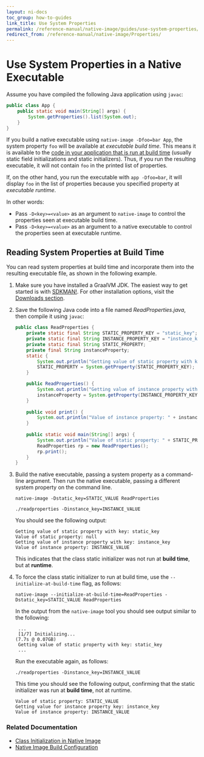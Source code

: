 ```yaml
---
layout: ni-docs
toc_group: how-to-guides
link_title: Use System Properties
permalink: /reference-manual/native-image/guides/use-system-properties/
redirect_from: /reference-manual/native-image/Properties/
---
```


# Use System Properties in a Native Executable

Assume you have compiled the following Java application using `javac`:
```java
public class App {
    public static void main(String[] args) {
        System.getProperties().list(System.out);
    }
}
```
If you build a native executable using `native-image -Dfoo=bar App`, the system property `foo` will be available at *executable build time*. This means it is available to the [code in your application that is run at build time](http://www.graalvm.org/sdk/javadoc/org/graalvm/nativeimage/ImageInfo.html#inImageBuildtimeCode--) (usually static field initializations and static initializers).
Thus, if you run the resulting executable, it will not contain `foo` in the printed list of properties.

If, on the other hand, you run the executable with `app -Dfoo=bar`, it will display `foo` in the list of properties because you specified property at *executable runtime*.

In other words:
* Pass `-D<key>=<value>` as an argument to `native-image` to control the properties seen at executable build time.
* Pass `-D<key>=<value>` as an argument to a native executable to control the properties seen at executable runtime.

## Reading System Properties at Build Time
You can read system properties at build time and incorporate them into the resulting executable file, as shown in the following example.

1. Make sure you have installed a GraalVM JDK.
The easiest way to get started is with [SDKMAN!](https://sdkman.io/jdks#graal).
For other installation options, visit the [Downloads section](https://www.graalvm.org/downloads/).

2. Save the following Java code into a file named _ReadProperties.java_, then compile it using `javac`:

    ```java
    public class ReadProperties {
        private static final String STATIC_PROPERTY_KEY = "static_key";
        private static final String INSTANCE_PROPERTY_KEY = "instance_key";
        private static final String STATIC_PROPERTY;
        private final String instanceProperty;
        static {
            System.out.println("Getting value of static property with key: " + STATIC_PROPERTY_KEY);
            STATIC_PROPERTY = System.getProperty(STATIC_PROPERTY_KEY);
        }
    
        public ReadProperties() {
            System.out.println("Getting value of instance property with key: " + INSTANCE_PROPERTY_KEY);
            instanceProperty = System.getProperty(INSTANCE_PROPERTY_KEY);
        }
        
        public void print() {
            System.out.println("Value of instance property: " + instanceProperty);
        } 
        
        public static void main(String[] args) {
            System.out.println("Value of static property: " + STATIC_PROPERTY);
            ReadProperties rp = new ReadProperties();
            rp.print();
        } 
    }
    ```

3. Build the native executable, passing a system property as a command-line argument. Then run the native executable, passing a different system property on the command line.
    ```shell
    native-image -Dstatic_key=STATIC_VALUE ReadProperties
    ```
    ```shell
    ./readproperties -Dinstance_key=INSTANCE_VALUE
    ```

    You should see the following output:
    ```shell
    Getting value of static property with key: static_key
    Value of static property: null
    Getting value of instance property with key: instance_key
    Value of instance property: INSTANCE_VALUE
    ```

    This indicates that the class static initializer was not run at **build time**, but at **runtime**.

4. To force the class static initializer to run at build time, use the `--initialize-at-build-time` flag, as follows:

    ```shell
    native-image --initialize-at-build-time=ReadProperties -Dstatic_key=STATIC_VALUE ReadProperties
    ```
    In the output from the `native-image` tool you should see output similar to the following:
   ```shell
    ...
    [1/7] Initializing...                                            (7.7s @ 0.07GB)
    Getting value of static property with key: static_key
    ...
    ```

    Run the executable again, as follows:
    ```shell
    ./readproperties -Dinstance_key=INSTANCE_VALUE
    ```

    This time you should see the following output, confirming that the static initializer was run at **build time**, not at runtime.

    ```shell
    Value of static property: STATIC_VALUE
    Getting value for instance property key: instance_key
    Value of instance property: INSTANCE_VALUE
    ```

### Related Documentation

* [Class Initialization in Native Image](../ClassInitialization.md)
* [Native Image Build Configuration](../BuildConfiguration.md)
